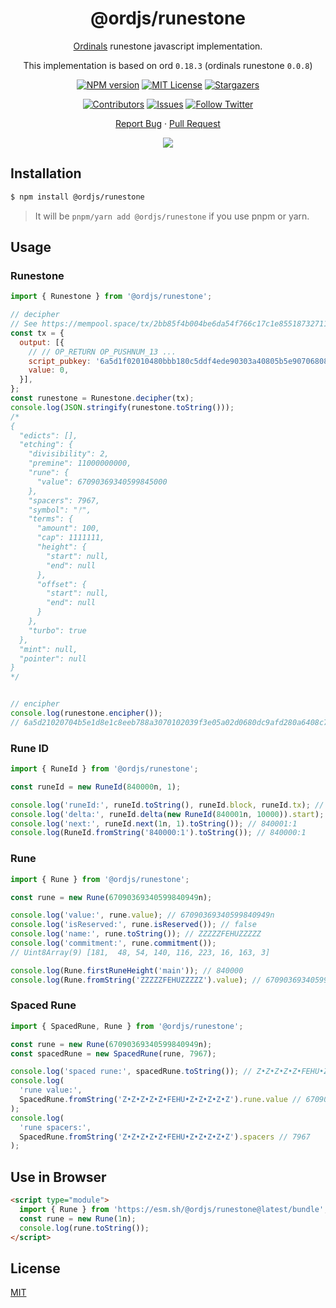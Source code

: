 <div align="center"><a name="readme-top"></a>

<h1>@ordjs/runestone</h1>

[Ordinals](https://ordinals.com/) runestone javascript implementation.

This implementation is based on ord `0.18.3` (ordinals runestone `0.0.8`)

[![NPM version][npm-image]][npm-url]
[![MIT License][license-shield]][license-url]
[![Stargazers][stars-shield]][stars-url]

[![Contributors][contributors-shield]][contributors-url]
[![Issues][issues-shield]][issues-url]
[![Follow Twitter][twitter-image]][twitter-url]

[Report Bug](https://github.com/jeasonstudio/runestone/issues/new) · [Pull Request](https://github.com/jeasonstudio/runestone/compare)

![](https://raw.githubusercontent.com/andreasbm/readme/master/assets/lines/rainbow.png)

[npm-image]: https://img.shields.io/npm/v/@ordjs/runestone?style=for-the-badge
[npm-url]: http://npmjs.org/package/@ordjs/runestone

[codecov-image]: https://img.shields.io/codecov/c/github/jeasonstudio/runestone/master.svg?style=for-the-badge
[codecov-url]: https://codecov.io/gh/jeasonstudio/runestone/branch/master
[license-shield]: https://img.shields.io/github/license/jeasonstudio/runestone.svg?style=for-the-badge
[license-url]: https://github.com/jeasonstudio/runestone/blob/master/LICENSE

[contributors-shield]: https://img.shields.io/github/contributors/jeasonstudio/runestone.svg?style=for-the-badge
[contributors-url]: https://github.com/jeasonstudio/runestone/graphs/contributors
[stars-shield]: https://img.shields.io/github/stars/jeasonstudio/runestone.svg?style=for-the-badge
[stars-url]: https://github.com/jeasonstudio/runestone/stargazers
[issues-shield]: https://img.shields.io/github/issues/jeasonstudio/runestone.svg?style=for-the-badge
[issues-url]: https://github.com/jeasonstudio/runestone/issues
[twitter-image]: https://img.shields.io/twitter/follow/jeasonstudio?style=for-the-badge&logo=x
[twitter-url]: https://twitter.com/jeasonstudio

</div>

## Installation

```bash
$ npm install @ordjs/runestone
```

> It will be `pnpm/yarn add @ordjs/runestone` if you use pnpm or yarn.

## Usage

### Runestone

```javascript
import { Runestone } from '@ordjs/runestone';

// decipher
// See https://mempool.space/tx/2bb85f4b004be6da54f766c17c1e855187327112c231ef2ff35ebad0ea67c69e
const tx = {
  output: [{
    // // OP_RETURN OP_PUSHNUM_13 ...
    script_pubkey: '6a5d1f02010480bbb180c5ddf4ede90303a40805b5e9070680809dd085bedd031601',
    value: 0,
  }],
};
const runestone = Runestone.decipher(tx);
console.log(JSON.stringify(runestone.toString()));
/*
{
  "edicts": [],
  "etching": {
    "divisibility": 2,
    "premine": 11000000000,
    "rune": {
      "value": 67090369340599845000
    },
    "spacers": 7967,
    "symbol": "ᚠ",
    "terms": {
      "amount": 100,
      "cap": 1111111,
      "height": {
        "start": null,
        "end": null
      },
      "offset": {
        "start": null,
        "end": null
      }
    },
    "turbo": true
  },
  "mint": null,
  "pointer": null
}
*/


// encipher
console.log(runestone.encipher());
// 6a5d21020704b5e1d8e1c8eeb788a3070102039f3e05a02d0680dc9afd280a6408c7e843
```

### Rune ID

```javascript
import { RuneId } from '@ordjs/runestone';

const runeId = new RuneId(840000n, 1);

console.log('runeId:', runeId.toString(), runeId.block, runeId.tx); // 840000:1 840000n 1
console.log('delta:', runeId.delta(new RuneId(840001n, 10000)).start); // 1n
console.log('next:', runeId.next(1n, 1).toString()); // 840001:1
console.log(RuneId.fromString('840000:1').toString()); // 840000:1
```

### Rune

```javascript
import { Rune } from '@ordjs/runestone';

const rune = new Rune(67090369340599840949n);

console.log('value:', rune.value); // 67090369340599840949n
console.log('isReserved:', rune.isReserved()); // false
console.log('name:', rune.toString()); // ZZZZZFEHUZZZZZ
console.log('commitment:', rune.commitment());
// Uint8Array(9) [181,  48, 54, 140, 116, 223, 16, 163, 3]

console.log(Rune.firstRuneHeight('main')); // 840000
console.log(Rune.fromString('ZZZZZFEHUZZZZZ').value); // 67090369340599840949n
```

### Spaced Rune

```javascript
import { SpacedRune, Rune } from '@ordjs/runestone';

const rune = new Rune(67090369340599840949n);
const spacedRune = new SpacedRune(rune, 7967);

console.log('spaced rune:', spacedRune.toString()); // Z•Z•Z•Z•Z•FEHU•Z•Z•Z•Z•Z
console.log(
  'rune value:',
  SpacedRune.fromString('Z•Z•Z•Z•Z•FEHU•Z•Z•Z•Z•Z').rune.value // 67090369340599840949n
);
console.log(
  'rune spacers:',
  SpacedRune.fromString('Z•Z•Z•Z•Z•FEHU•Z•Z•Z•Z•Z').spacers // 7967
);
```

## Use in Browser

```html
<script type="module">
  import { Rune } from 'https://esm.sh/@ordjs/runestone@latest/bundle';
  const rune = new Rune(1n);
  console.log(rune.toString());
</script>
```

## License

[MIT](./LICENSE)